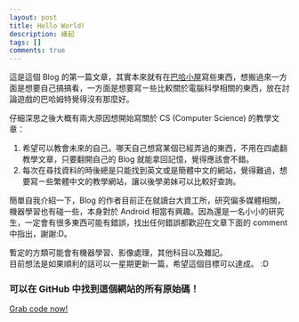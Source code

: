 ```yaml
---
layout: post
title: Hello World!
description: 緣起
tags: []
comments: true
---
```


這是這個 Blog 的第一篇文章，其實本來就有在<a href="http://home.gamer.com.tw/homeindex.php?owner=npes87184">巴哈小屋</a>寫些東西，想搬過來一方面是想要自己搞搞看，一方面是想要寫ㄧ些比較關於電腦科學相關的東西，放在討論遊戲的巴哈姆特覺得沒有那麼好。

仔細深思之後大概有兩大原因想開始寫關於 CS (Computer Science) 的教學文章：

1. 希望可以教會未來的自己。哪天自己想寫某個已經弄過的東西，不用在四處翻教學文章，只要翻開自己的 Blog 就能拿回記憶，覺得應該會不錯。 
2. 每次在尋找資料的時後總是只能找到英文或是簡體中文的網站，覺得難過，想要寫ㄧ些繁體中文的教學網站，讓以後學弟妹可以比較好查詢。

簡單自我介紹一下，Blog 的作者目前正在就讀台大資工所，研究偏多媒體相關，機器學習也有碰一些，本身對於 Android 相當有興趣。因為還是一名小小的研究生，一定會有很多東西可能有錯誤，找出任何錯誤都歡迎在文章下面的 comment 中指出，謝謝:D。

暫定的方類可能會有機器學習、影像處理，其他科目以及雜記。    
目前想法是如果順利的話可以一星期更新一篇，希望這個目標可以達成。 :D

### 可以在 GitHub 中找到這個網站的所有原始碼！

<a class="btn btn-default" href="https://github.com/npes87184/npes87184.github.io">Grab code now!</a>
